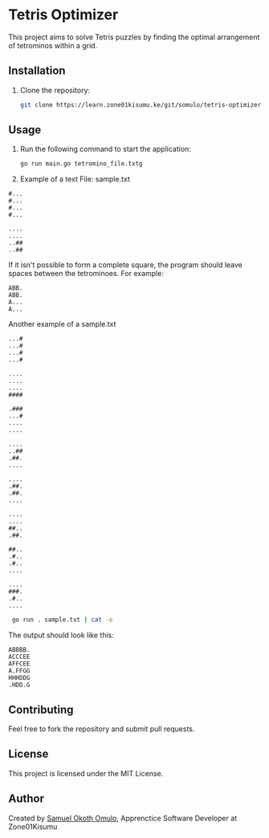 # Tetris Optimizer

This project aims to solve Tetris puzzles by finding the optimal arrangement of tetrominos within a grid.

## Installation
1. Clone the repository:
   ```bash
   git clone https://learn.zone01kisumu.ke/git/somulo/tetris-optimizer.git
   ```
## Usage
1. Run the following command to start the application:
    ```bash
    go run main.go tetromino_file.txtg
    ```
2. Example of a text File: sample.txt

```
#...
#...
#...
#...

....
....
..##
..##
```

If it isn't possible to form a complete square, the program should leave spaces between the tetrominoes. For example:

```
ABB.
ABB.
A...
A...
```


Another example of a sample.txt
```
...#
...#
...#
...#

....
....
....
####

.###
...#
....
....

....
..##
.##.
....

....
.##.
.##.
....

....
....
##..
.##.

##..
.#..
.#..
....

....
###.
.#..
....
```

```bash
 go run . sample.txt | cat -e
```

The output should look like this:
```
ABBBB.
ACCCEE
AFFCEE
A.FFGG
HHHDDG
.HDD.G
```



## Contributing

Feel free to fork the repository and submit pull requests.

## License

This project is licensed under the MIT License.

## Author
Created by [Samuel Okoth Omulo](https://learn.zone01kisumu.ke/git/somulo), Apprenctice Software Developer at Zone01Kisumu